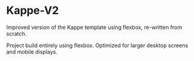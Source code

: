 # Kappe-V2
Improved version of the Kappe template using flexbox, re-written from scratch.

Project build entirely using flexbox. Optimized for larger desktop screens and mobile displays.
